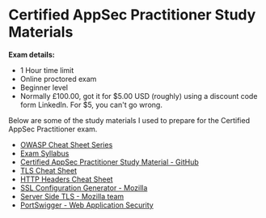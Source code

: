 # Certified AppSec Practitioner Study Materials

**Exam details:**
- $1$ Hour time limit
- Online proctored exam
- Beginner level
- Normally £100.00, got it for $5.00 USD (roughly) using a discount code form LinkedIn. For $5, you can't go wrong.


Below are some of the study materials I used to prepare for the Certified AppSec Practitioner exam. 
- [OWASP Cheat Sheet Series](https://cheatsheetseries.owasp.org/)
- [Exam Syllabus](https://secops.group/certified-appsec-practitioner/)
- [Certified AppSec Practitioner Study Material - GitHub](https://github.com/prasadpanchbhai/CertifiedAppsecPractitioner)
- [TLS Cheat Sheet](./TLS_Cheat_Sheet.md)
- [HTTP Headers Cheat Sheet](./HTTP_Headers.md)
- [SSL Configuration Generator - Mozilla](https://ssl-config.mozilla.org/)
- [Server Side TLS - Mozilla team](https://wiki.mozilla.org/Security/Server_Side_TLS)
- [PortSwigger - Web Application Security](https://portswigger.net/)
